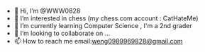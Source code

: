 - 👋 Hi, I’m @WWW0828
- 👀 I’m interested in chess (my chess.com account : CatHateMe)
- 🌱 I’m currently learning Computer Science , I'm a 2nd grader
- 💞️ I’m looking to collaborate on ...
- 📫 How to reach me email:weng0989969828@gmail.com

<!---
WWW0828/WWW0828 is a ✨ special ✨ repository because its `README.md` (this file) appears on your GitHub profile.
You can click the Preview link to take a look at your changes.
--->
